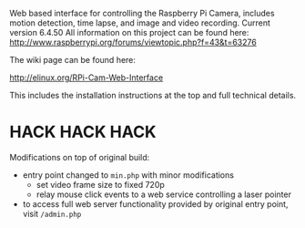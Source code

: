 Web based interface for controlling the Raspberry Pi Camera, includes motion detection, time lapse, and image and video recording.
Current version 6.4.50
All information on this project can be found here: http://www.raspberrypi.org/forums/viewtopic.php?f=43&t=63276

The wiki page can be found here:

http://elinux.org/RPi-Cam-Web-Interface

This includes the installation instructions at the top and full technical details.

# HACK HACK HACK

Modifications on top of original build:

* entry point changed to `min.php` with minor modifications
  * set video frame size to fixed 720p
  * relay mouse click events to a web service controlling a laser pointer
* to access full web server functionality provided by original entry point, visit `/admin.php`
